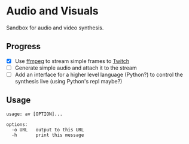 # Audio and Visuals

Sandbox for audio and video synthesis.

## Progress
- [x] Use [ffmpeg](https://ffmpeg.org/) to stream simple frames to
    [Twitch](https://www.twitch.tv/rootmos2)
- [ ] Generate simple audio and attach it to the stream
- [ ] Add an interface for a higher level language (Python?) to control the
    synthesis live (using Python's repl maybe?)

## Usage
```
usage: av [OPTION]...

options:
  -o URL   output to this URL
  -h       print this message
```
